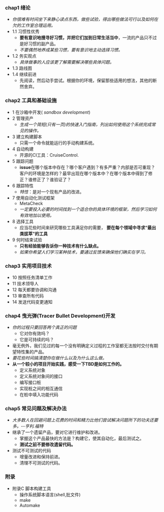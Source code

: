 

###  chap1 绪论
+ *你很难有时间坐下来静心读点东西，做些试验，得出哪些做法可行以及如何在欠的工作室合理运用。*
+ 1.1 习惯性优秀
	+ **要有意识地搜寻好习惯，并把它们加到日常生活当中**，一流的产品只不过是好习惯的副产品。 
	+ *不要偶然地养成某些习惯，要有意识地主动选择习惯。*
+ 1.2 务实观点 
	+ *具体做事的人应该更了解需要解决哪些具体问题。*
+ 1.3 路线图
+ 1.4 继续前进
	+ 先阅读，然后动手尝试。根据你的环境，保留那些适用的想法，其他的断然舍弃。


###  chap2 工具和基础设施
+ 1 在沙箱中开发( *sandbox development*)
+ 2 管理资产
	+ *生成一个简短(只有一页)的快速入门指南，列出如何使用这个系统完成常见的操作。*
+ 3 建立构建脚本
	+ 只需一个命令就能运行的手动构建系统。
+ 4 自动构建
	+ 开源的CI工具：CruiseControl.
+ 5 跟踪问题
	+ **issue**在哪个版本中存在？哪个客户遇到？有多严重？内部是否可重现？客户的环境是怎样的？最早出现在哪个版本中？在哪个版本中得到了修正？谁修正了？谁验证了？
+ 6 跟踪特性
	+ *特性*：是对一个现有产品的改进。
+ 7 使用自动化测试框架
	+ MetaCheck
	+ *一定要投入必要的时间找到一个适合你的具体环境的框架，然后学习如何有效地加以使用。*
+ 8 选择工具
	+ 应当花些时间来研究哪些工具满足你的需要， **要在每个领域中寻求“最出类拔萃”的工具**
+ 9 何时结束试验
	+ **只有经验能够告诉你一种技术有什么缺点。**
	+ *如果你希望人们学习某种技术，要通过反馈来确保他们确实在学习。*


###  chap3 实用项目技术
+ 10 按照任务清单工作
+ 11 技术领导人
+ 12 每天都要协调和沟通
+ 13 审查所有代码
+ 14 发送代码变更通知

###  chap4 曳光弹(Tracer Bullet Development)开发
+ *你的过程只要回答两个真正的问题*
	+ 它对你有效吗？
	+ 它是可持续的吗？
+ 毫无例外，我们见过的每一个没有明确定义过程的工作室都无法按时交付有期望特性集的产品。
+ *要花些时间搞清楚你在做什么以及为什么这么做。*
+ **从一个较小的项目开始实践，感受一下TBD是如何工作的。**
	+ 定义系统对象
	+ 定义系统对象间的接口
	+ 编写接口桩
	+ 实现桩之间的相互通信
	+ 在桩中填入功能代码

###  chap5 常见问题及解决办法
+ *大多数人在回避问题上花费的时间和精力比他们尝试解决问题所下的功夫还要多。--亨利.福特*
+ 继承了一个遗留产品，要对它进行维护和改进。
	+ 掌握这个产品最快的方法是？构建它，使其自动化，最后测试之。
	+ **测试之前不要修改遗留代码。** 
+ 测试不可测试的代码
	+ 增量改进和保持前进。
	+ 清理不可测试的代码。

###  附录
+ 附录C 脚本构建工具
	+ 操作系统脚本语言(shell,批文件)
	+ make
	+ Automake